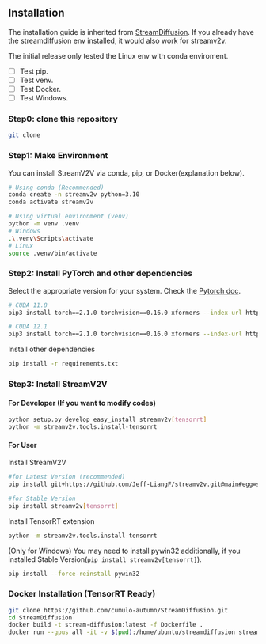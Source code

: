 ## Installation

The installation guide is inherited from [StreamDiffusion](https://github.com/cumulo-autumn/StreamDiffusion?tab=readme-ov-file#installation). If you already have the streamdiffusion env installed, it would also work for streamv2v.

The initial release only tested the Linux env with conda enviroment.

- [ ] Test pip.
- [ ] Test venv.
- [ ] Test Docker.
- [ ] Test Windows.

### Step0: clone this repository

```bash
git clone 
```

### Step1: Make Environment

You can install StreamV2V via conda, pip, or Docker(explanation below).

```bash
# Using conda (Recommended)
conda create -n streamv2v python=3.10
conda activate streamv2v
```

```bash
# Using virtual environment (venv)
python -m venv .venv
# Windows
.\.venv\Scripts\activate
# Linux
source .venv/bin/activate
```

### Step2: Install PyTorch and other dependencies

Select the appropriate version for your system. Check the [Pytorch doc](https://pytorch.org/).

```bash
# CUDA 11.8
pip3 install torch==2.1.0 torchvision==0.16.0 xformers --index-url https://download.pytorch.org/whl/cu118

# CUDA 12.1
pip3 install torch==2.1.0 torchvision==0.16.0 xformers --index-url https://download.pytorch.org/whl/cu121
```

Install other dependencies

```bash
pip install -r requirements.txt
```

### Step3: Install StreamV2V


#### For Developer (If you want to modify codes)

```bash
python setup.py develop easy_install streamv2v[tensorrt]
python -m streamv2v.tools.install-tensorrt
```

#### For User

Install StreamV2V

```bash
#for Latest Version (recommended)
pip install git+https://github.com/Jeff-LiangF/streamv2v.git@main#egg=streamv2v[tensorrt]

#for Stable Version
pip install streamv2v[tensorrt]
```

Install TensorRT extension

```bash
python -m streamv2v.tools.install-tensorrt
```
(Only for Windows) You may need to install pywin32 additionally, if you installed Stable Version(`pip install streamv2v[tensorrt]`).
```bash
pip install --force-reinstall pywin32
```

### Docker Installation (TensorRT Ready)

```bash
git clone https://github.com/cumulo-autumn/StreamDiffusion.git
cd StreamDiffusion
docker build -t stream-diffusion:latest -f Dockerfile .
docker run --gpus all -it -v $(pwd):/home/ubuntu/streamdiffusion stream-diffusion:latest
```

